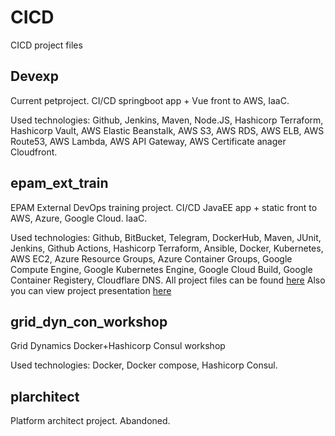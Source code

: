 # CICD
CICD project files

## Devexp

Current petproject. CI/CD springboot app + Vue front to AWS, IaaC.

Used technologies: Github, Jenkins, Maven, Node.JS, Hashicorp Terraform, Hashicorp Vault, AWS Elastic Beanstalk, AWS S3, AWS RDS, AWS ELB, AWS Route53, AWS Lambda, AWS API Gateway, AWS Certificate anager Cloudfront.

## epam_ext_train

EPAM External DevOps training project. CI/CD JavaEE app + static front to AWS, Azure, Google Cloud. IaaC.

Used technologies: Github, BitBucket, Telegram, DockerHub, Maven, JUnit, Jenkins, Github Actions, Hashicorp Terraform, Ansible, Docker, Kubernetes, AWS EC2, Azure Resource Groups, Azure Container Groups, Google Compute Engine, Google Kubernetes Engine, Google Cloud Build, Google Container  Registery, Cloudflare DNS.
All project files can be found [here](https://github.com/Ihor-Porokhnia/CICD_mirror)
Also you can view project presentation [here](https://github.com/Ihor-Porokhnia/CICD_mirror/blob/master/Presentation.pdf)

## grid_dyn_con_workshop

Grid Dynamics Docker+Hashicorp Consul workshop

Used technologies: Docker, Docker compose, Hashicorp Consul.

## plarchitect

Platform architect project. Abandoned.
